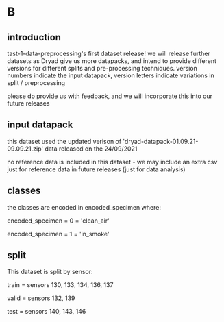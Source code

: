 # B

## introduction

tast-1-data-preprocessing's first dataset release! we will release further datasets as Dryad give us more datapacks, and intend to provide different versions for different splits and pre-processing techniques. version numbers indicate the input datapack, version letters indicate variations in split / preprocessing

please do provide us with feedback, and we will incorporate this into our future releases

## input datapack

this dataset used the updated verison of 'dryad-datapack-01.09.21-09.09.21.zip' data released on the 24/09/2021

no reference data is included in this dataset - we may include an extra csv just for reference data in future releases (just for data analysis)

## classes

the classes are encoded in encoded_specimen where:

encoded_specimen = 0 = 'clean_air'

encoded_specimen = 1 = 'in_smoke'

## split

This dataset is split by sensor:

train = sensors 130, 133, 134, 136, 137

valid = sensors 132, 139

test = sensors 140, 143, 146

